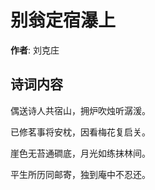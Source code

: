 # 别翁定宿瀑上

**作者**: 刘克庄

## 诗词内容

偶送诗人共宿山，拥炉吹烛听潺湲。

已修茗事将安枕，因看梅花复启关。

崖色无苔通磵底，月光如练抹林间。

平生所历同邮寄，独到庵中不忍还。

